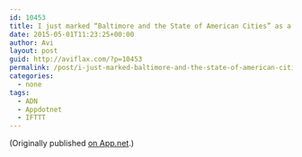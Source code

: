 ```yaml
---
id: 10453
title: I just marked “Baltimore and the State of American Cities” as a favorite in Readability. http://www.readability.com/articles/ywsh4wsu
date: 2015-05-01T11:23:25+00:00
author: Avi
layout: post
guid: http://aviflax.com/?p=10453
permalink: /post/i-just-marked-baltimore-and-the-state-of-american-cities-as-a-favorite-in-readability-httpwww-readability-comarticlesywsh4wsu/
categories:
  - none
tags:
  - ADN
  - Appdotnet
  - IFTTT
---
```

(Originally published [on App.net](http://alpha.app.net/aviflax/post/58890818).)